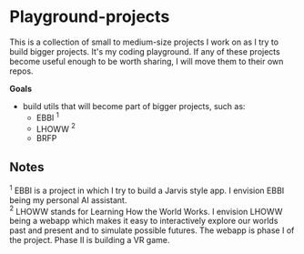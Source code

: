 # Playground-projects

This is a collection of small to medium-size projects I work on as I try to build bigger projects. It's my coding playground. If any of these projects become useful enough to be worth sharing, I will move them to their own repos.  
  
**Goals**
- build utils that will become part of bigger projects, such as:
    - EBBI $^1$
    - LHOWW $^2$
    - BRFP  
  
**Notes**  
---
$^1$ EBBI is a project in which I try to build a Jarvis style app. I envision EBBI being my personal AI assistant.  
$^2$ LHOWW stands for Learning How the World Works. I envision LHOWW being a webapp which makes it easy to interactively explore our worlds past and present and to simulate possible futures. The webapp is phase I of the project. Phase II is building a VR game.